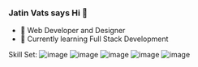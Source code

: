 ### Jatin Vats says Hi 👋


- 🔭 Web Developer and Designer
- 🌱 Currently learning Full Stack Development

Skill Set:
![image](https://user-images.githubusercontent.com/104900558/222894652-4f332645-43b1-4922-8b96-a70361de50ad.png) 
![image](https://user-images.githubusercontent.com/104900558/222894692-07aadf3c-1824-427d-b47d-8614d22087ea.png)
![image](https://user-images.githubusercontent.com/104900558/222894764-e3bae28d-3b37-4aaa-b8ce-1a191a2d9f7b.png)
![image](https://user-images.githubusercontent.com/104900558/222894850-597c2d7e-ab87-4f96-83d6-49874f9e3e3f.png)
![image](https://user-images.githubusercontent.com/104900558/222894895-00c35055-5627-419b-b52d-521d37aaf595.png)




